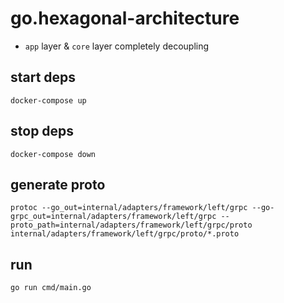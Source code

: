 # go.hexagonal-architecture

- `app` layer & `core` layer completely decoupling

## start deps

```shell
docker-compose up 
```

## stop deps

```shell
docker-compose down
```

## generate proto

```shell
protoc --go_out=internal/adapters/framework/left/grpc --go-grpc_out=internal/adapters/framework/left/grpc --proto_path=internal/adapters/framework/left/grpc/proto internal/adapters/framework/left/grpc/proto/*.proto
```

## run

```shell
go run cmd/main.go
```